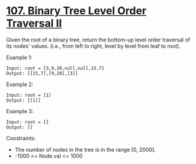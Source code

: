 # [107. Binary Tree Level Order Traversal II](https://leetcode.com/problems/binary-tree-level-order-traversal-ii/)
 
Given the root of a binary tree, return the bottom-up level order traversal of its nodes' values. (i.e., from left to right, level by level from leaf to root).

 

Example 1:

    Input: root = [3,9,20,null,null,15,7]
    Output: [[15,7],[9,20],[3]]

Example 2:

    Input: root = [1]
    Output: [[1]]

Example 3:

    Input: root = []
    Output: []
    

Constraints:

* The number of nodes in the tree is in the range [0, 2000].
* -1000 <= Node.val <= 1000